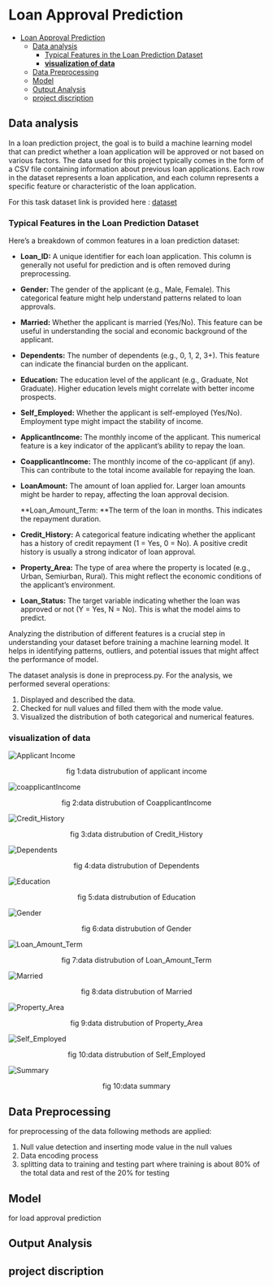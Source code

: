 # Loan  Approval Prediction
- [Loan  Approval Prediction](#loan--approval-prediction)
  - [Data analysis](#data-analysis)
    - [Typical Features in the Loan Prediction Dataset](#typical-features-in-the-loan-prediction-dataset)
    - [**visualization of data**](#visualization-of-data)
  - [Data Preprocessing](#data-preprocessing)
  - [Model](#model)
  - [Output Analysis](#output-analysis)
  - [project discription](#project-discription)

## Data analysis
In a loan prediction project, the goal is to build a machine learning model that can predict whether a loan application will be approved or not based on various factors. The data used for this project typically comes in the form of a CSV file containing information about previous loan applications. Each row in the dataset represents a loan application, and each column represents a specific feature or characteristic of the loan application.

For this task dataset link is provided here :
[dataset](https://drive.google.com/drive/folders/1cQHa3FngeeDsJHDS3rgPm5HWy7KTN37A)
### Typical Features in the Loan Prediction Dataset

Here’s a breakdown of common features  in a loan prediction dataset: 

- **Loan_ID:** A unique identifier for each loan application. This column is generally not useful for prediction and is often removed during preprocessing.

- **Gender:** The gender of the applicant (e.g., Male, Female). This categorical feature might help understand patterns related to loan approvals.

- **Married:** Whether the applicant is married (Yes/No). This feature can be useful in understanding the social and economic background of the applicant.

- **Dependents:** The number of dependents (e.g., 0, 1, 2, 3+). This feature can indicate the financial burden on the applicant.

- **Education:** The education level of the applicant (e.g., Graduate, Not Graduate). Higher education levels might correlate with better income prospects.

- **Self_Employed:** Whether the applicant is self-employed (Yes/No). Employment type might impact the stability of income.

- **ApplicantIncome:** The monthly income of the applicant. This numerical feature is a key indicator of the applicant’s ability to repay the loan.

- **CoapplicantIncome:** The monthly income of the co-applicant (if any). This can contribute to the total income available for repaying the loan.

- **LoanAmount:** The amount of loan applied for. Larger loan amounts might be harder to repay, affecting the loan approval decision.

   **Loan_Amount_Term: **The term of the loan in months. This indicates the repayment duration.

- **Credit_History:** A categorical feature indicating whether the applicant has a history of credit repayment (1 = Yes, 0 = No). A positive credit history is usually a strong indicator of loan approval.

-  **Property_Area:** The type of area where the property is located (e.g., Urban, Semiurban, Rural). This might reflect the economic conditions of the applicant’s environment.

- **Loan_Status:** The target variable indicating whether the loan was approved or not (Y = Yes, N = No). This is what the model aims to predict.

Analyzing the distribution of different features is a crucial step in understanding your dataset before training a machine learning model. It helps in identifying patterns, outliers, and potential issues that might affect the performance of model. 

The dataset analysis is done in preprocess.py. For the analysis, we performed several operations:

1. Displayed and described the data.
2. Checked for null values and filled them with the mode value.
3. Visualized the distribution of both categorical and numerical features.
   
### **visualization of data**
![Applicant Income](data/plot/ApplicantIncome.png)
<p align="center">fig 1:data distrubution of applicant income </p>

![coapplicantIncome](data/plot/CoapplicantIncome.png)
<p align="center">fig 2:data distrubution of CoapplicantIncome </p>

![Credit_History](data/plot/Credit_History.png)
<p align="center">fig 3:data distrubution of Credit_History </p>

![Dependents](data/plot/Dependents.png)
<p align="center">fig 4:data distrubution of Dependents</p>

![Education](data/plot/Education.png)
<p align="center">fig 5:data distrubution of Education</p>

![Gender](data/plot/Gender.png)
<p align="center">fig 6:data distrubution of Gender</p>

![Loan_Amount_Term](data/plot/Loan_Amount_Term.png)
<p align="center">fig 7:data distrubution of Loan_Amount_Term</p>

![Married](data/plot/Married.png)
<p align="center">fig 8:data distrubution of Married</p>

![Property_Area](data/plot/Property_Area.png)
<p align="center">fig 9:data distrubution of Property_Area</p>

![Self_Employed](data/plot/Self_Employed.png)
<p align="center">fig 10:data distrubution of Self_Employed</p>

![Summary](data/plot/screenshot.png)
<p align="center">fig 10:data summary</p>

## Data Preprocessing
for preprocessing of the data following methods are applied:
1. Null value detection and inserting mode value in the null values
2. Data encoding process
3. splitting data to training and testing part where training is about 80% of the total data and rest of the 20% for testing
## Model
for  load approval prediction 
## Output Analysis

## project discription